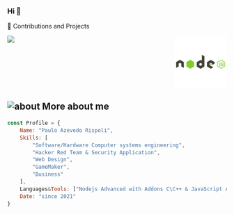 ### Hi 👋

🦾 Contributions and Projects

<div style="display:flex;">
    <img align="top" width="400" src="https://github-readme-stats.vercel.app/api?username=byhyakimaro&show_icons=true&theme=dracula&include_all_commits=true&count_private=true"/>
    <img style="margin-left:2em;" alt="NODEJS" width="120" src="https://raw.githubusercontent.com/devicons/devicon/master/icons/nodejs/nodejs-original-wordmark.svg">
</div>


## <img width="45" alt="about" src="https://raw.github.com/elizarov/elizarov/master/about.png"> More about me

```js
const Profile = {
    Name: "Paulo Azevedo Rispoli",
    Skills: [
        "Software/Hardware Computer systems engineering",
        "Hacker Red Team & Security Application",
        "Web Design",
        "GameMaker",
        "Business"
    ],
    Languages&Tools: ["Nodejs Advanced with Addons C\C++ & JavaScript Advanced, C/C++, Windows API, Linux OS"],
    Date: "since 2021"
}
```

<!--<div style="display: inline_block"><br>
  <img align="center" alt="Js" height="30" width="40" src="https://raw.githubusercontent.com/devicons/devicon/master/icons/javascript/javascript-plain.svg">
  <img align="center" alt="HTML" height="30" width="40" src="https://raw.githubusercontent.com/devicons/devicon/master/icons/html5/html5-original.svg">
  <img align="center" alt="CSS" height="30" width="40" src="https://raw.githubusercontent.com/devicons/devicon/master/icons/css3/css3-original.svg">
  <img align="center" alt="Csharp" height="30" width="40" src="https://raw.githubusercontent.com/devicons/devicon/master/icons/csharp/csharp-original.svg">
  <img align="center" alt="BASH" height="30" width="40" src="https://raw.githubusercontent.com/devicons/devicon/master/icons/bash/bash-original.svg">
  <img align="center" alt="Docker" height="30" width="40" src="https://raw.githubusercontent.com/devicons/devicon/master/icons/docker/docker-original.svg">
  <img align="center" alt="GIT" height="30" width="40" src="https://raw.githubusercontent.com/devicons/devicon/master/icons/git/git-original.svg">
  <img align="center" alt="MySql" height="30" width="40" src="https://raw.githubusercontent.com/devicons/devicon/master/icons/mysql/mysql-original.svg">
</div>-->
